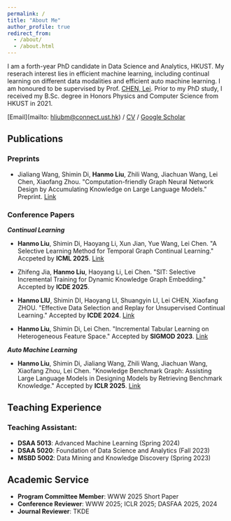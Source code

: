 ```yaml
---
permalink: /
title: "About Me"
author_profile: true
redirect_from: 
  - /about/
  - /about.html
---
```


I am a forth-year PhD candidate in Data Science and Analytics, HKUST. My reserach interest lies in efficient machine learning, including continual learning on different data modalities and efficient auto machine learning. I am honoured to be supervised by Prof. [CHEN, Lei](https://cse.hkust.edu.hk/~leichen/). Prior to my PhD study, I received my B.Sc. degree in Honors Physics and Computer Science from HKUST in 2021.

[Email](mailto: hliubm@connect.ust.hk) / [CV](https://liuhanmo321.github.io/files/Hanmo_Liu_CV.pdf) / [Google Scholar](https://scholar.google.com/citations?user=7cL-8BkAAAAJ)

## Publications

### Preprints

- Jialiang Wang, Shimin Di, **Hanmo Liu**, Zhili Wang, Jiachuan Wang, Lei Chen, Xiaofang Zhou. "Computation-friendly Graph Neural Network Design by Accumulating Knowledge on Large Language Models." Preprint. [Link](https://arxiv.org/abs/2408.06717) 

### Conference Papers

***Continual Learning***

- **Hanmo Liu**, Shimin Di, Haoyang Li, Xun Jian, Yue Wang, Lei Chen. "A Selective Learning Method for Temporal Graph Continual Learning." Accpeted by **ICML 2025**. [Link](https://arxiv.org/abs/2503.01580)


- Zhifeng Jia, **Hanmo Liu**, Haoyang Li, Lei Chen. "SIT: Selective Incremental Training for Dynamic Knowledge Graph Embedding." Accepted by **ICDE 2025**.

- **Hanmo LIU**, Shimin DI, Haoyang LI, Shuangyin LI, Lei CHEN, Xiaofang ZHOU. "Effective Data Selection and Replay for Unsupervised Continual Learning." Accepted by **ICDE 2024**. [Link](https://ieeexplore.ieee.org/abstract/document/10598102) 

- **Hanmo Liu**, Shimin Di, Lei Chen. "Incremental Tabular Learning on Heterogeneous Feature Space." Accepted by **SIGMOD 2023**. [Link](https://dl.acm.org/doi/10.1145/3588698)

***Auto Machine Learning***

- **Hanmo Liu**, Shimin Di, Jialiang Wang, Zhili Wang, Jiachuan Wang, Xiaofang Zhou, Lei Chen. "Knowledge Benchmark Graph: Assisting Large Language Models in Designing Models by Retrieving Benchmark Knowledge." Accepted by **ICLR 2025**. [Link](https://openreview.net/forum?id=49fIu0yDJ4&referrer=%5BAuthor%20Console%5D(%2Fgroup%3Fid%3DICLR.cc%2F2025%2FConference%2FAuthors%23your-submissions))

## Teaching Experience

### Teaching Assistant: 

- **DSAA 5013**: Advanced Machine Learning (Spring 2024)
- **DSAA 5020**: Foundation of Data Science and Analytics (Fall 2023)
- **MSBD 5002**: Data Mining and Knowledge Discovery (Spring 2023)

## Academic Service

- **Program Committee Member**: WWW 2025 Short Paper
- **Conference Reviewer**: WWW 2025; ICLR 2025; DASFAA 2025, 2024
- **Journal Reviewer**: TKDE